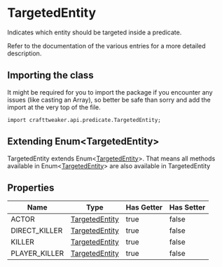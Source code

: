 # TargetedEntity

Indicates which entity should be targeted inside a predicate.

 Refer to the documentation of the various entries for a more detailed description.

## Importing the class

It might be required for you to import the package if you encounter any issues (like casting an Array), so better be safe than sorry and add the import at the very top of the file.
```zenscript
import crafttweaker.api.predicate.TargetedEntity;
```


## Extending Enum&lt;TargetedEntity&gt;

TargetedEntity extends Enum&lt;[TargetedEntity](/vanilla/api/predicate/TargetedEntity)&gt;. That means all methods available in Enum&lt;[TargetedEntity](/vanilla/api/predicate/TargetedEntity)&gt; are also available in TargetedEntity

## Properties

| Name | Type | Has Getter | Has Setter |
|------|------|------------|------------|
| ACTOR | [TargetedEntity](/vanilla/api/predicate/TargetedEntity) | true | false |
| DIRECT_KILLER | [TargetedEntity](/vanilla/api/predicate/TargetedEntity) | true | false |
| KILLER | [TargetedEntity](/vanilla/api/predicate/TargetedEntity) | true | false |
| PLAYER_KILLER | [TargetedEntity](/vanilla/api/predicate/TargetedEntity) | true | false |
